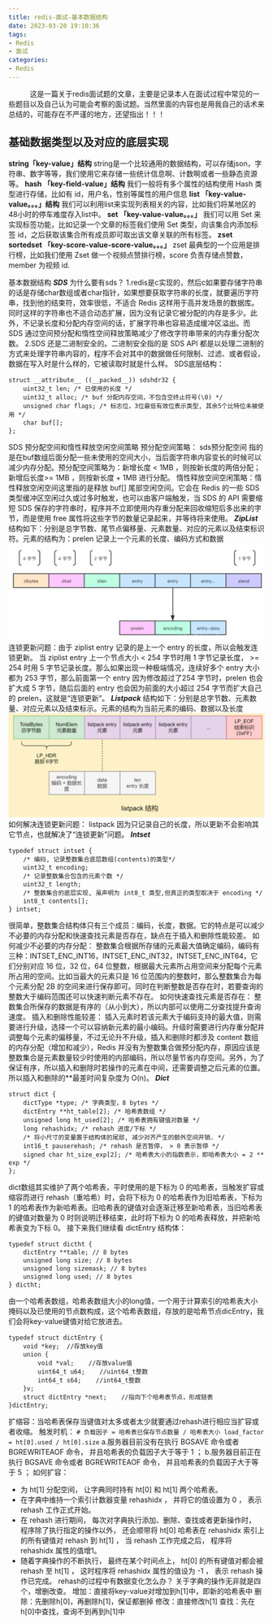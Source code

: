 ```yaml
---
title: redis-面试-基本数据结构
date: 2023-03-20 19:10:36
tags:
- Redis
- 面试
categories:
- Redis
---
```

&emsp;&emsp;&emsp;这是一篇关于redis面试题的文章，主要是记录本人在面试过程中常见的一些题目以及自己认为可能会考察的面试题。当然里面的内容也是用我自己的话术来总结的，可能存在不严谨的地方，还望指出！！！
## 基础数据类型以及对应的底层实现
**string「key-value」结构**
string是一个比较通用的数据结构，可以存储json，字符串、数字等等，我们使用它来存储一些统计信息啊、计数啊或者一些静态资源等。
**hash 「key-field-value」结构**
我们一般将有多个属性的结构使用 Hash 类型进行存储，比如有 id，用户名，性别等属性的用户信息
**list 「key-value-value。。。」结构**
我们可以利用list来实现列表相关的内容，比如我们将某地区的48小时的停车难度存入list中。
**set 「key-value-value。。。」**
我们可以用 Set 来实现标签功能，比如记录一个文章的标签我们使用 Set 类型，向该集合内添加标签 id，之后获取该集合所有成员即可取出该文章关联的所有标签。
**zset sortedset 「key-score-value-score-value。。。」**
zset 最典型的一个应用是排行榜，比如我们使用 Zset 做一个视频点赞排行榜，score 负责存储点赞数，member 为视频 id.

基本数据结构
**_SDS_**
为什么要有sds？
1.redis是c实现的，然后c如果要存储字符串的话是存储char数组或者char指针，如果想要获取字符串的长度，就要遍历字符串，找到他的结束符，效率很低，不适合 Redis 这样用于高并发场景的数据库。同时这样的字符串也不适合动态扩展，因为没有记录它被分配的内存是多少。此外，不记录长度和分配内存空间的话，扩展字符串也容易造成缓冲区溢出。而 SDS 通过空间预分配和惰性空间释放策略减少了修改字符串带来的内存重分配次数。
2.SDS 还是二进制安全的。二进制安全指的是 SDS API 都是以处理二进制的方式来处理字符串内容的，程序不会对其中的数据做任何限制、过滤、或者假设，数据在写入时是什么样的，它被读取时就是什么样。
SDS底层结构：
```cgo
struct __attribute__ ((__packed__)) sdshdr32 {
    uint32_t len; /* 已使用的长度 */
    uint32_t alloc; /* buf 分配内存空间，不包含空终止符号(\0) */
    unsigned char flags; /* 标志位，3位最低有效位表示类型, 其余5个比特位未被使用 */
    char buf[];
};
```

SDS 预分配空间和惰性释放空闲空间策略
预分配空间策略： sds预分配空间 指的是在buf数组后面分配一些未使用的空间大小，当后面字符串内容变长的时候可以减少内存分配。预分配空间策略为：新增长度 < 1MB ，则按新长度的两倍分配；新增后长度>= 1MB ，则按新长度 + 1MB 进行分配。
惰性释放空间空闲策略：惰性释放空闲空间这里指的是释放 buf[] 尾部空闲空间。它会在 Redis 的一些 SDS 类型缓冲区空闲过久或过多时触发，也可以由客户端触发，当 SDS 的 API 需要缩短 SDS 保存的字符串时，程序并不立即使用内存重分配来回收缩短后多出来的字节，而是使用 free 属性将这些字节的数量记录起来，并等待将来使用。
**_ZipList_**
结构如下：分别是总字节数、尾节点偏移量、元素数量、对应的元素以及结束标识符。元素的结构为：prelen 记录上一个元素的长度、编码方式和数据
![img.png](../images/ziplist.png)
连锁更新问题：由于 ziplist entry 记录的是上一个 entry 的长度，所以会触发连锁更新。 当 ziplist entry 上一个节点大小 < 254 字节时用 1 字节记录长度， >= 254 时用 5 字节记录长度。那么如果出现一种极端情况，连续好多个 entry 大小都为 253 字节，那么前面第一个 entry 因为修改超过了254 字节时，prelen 也会扩大成 5 字节，随后后面的 entry 也会因为前面的大小超过 254 字节而扩大自己的 prelen，这就是“连锁更新”。
**_Listpack_**
结构如下：分别是总字节数、元素数量、对应元素以及结束标示。元素的结构为当前元素的编码、数据以及长度
![img.png](../images/listpack.png)
如何解决连锁更新问题： listpack 因为只记录自己的长度，所以更新不会影响其它节点，也就解决了“连锁更新”问题。
**_Intset_**
```cgo
typedef struct intset {
    /* 编码, 记录整数集合底层数组(contents)的类型*/
    uint32_t encoding;
    /* 记录整数集合包含的元素个数 */
    uint32_t length;
    /* 整数集合的底层实现, 虽声明为 int8_t 类型,但真正的类型取决于 encoding */
    int8_t contents[];
} intset;
```
很简单，整数集合结构体只有三个成员：编码，长度，数据。它的特点是可以减少不必要的内存分配和快速查找元素是否存在，缺点在于插入和删除性能较差。
如何减少不必要的内存分配： 整数集合根据所存储的元素最大值确定编码，编码有三种：INTSET_ENC_INT16，INTSET_ENC_INT32，INTSET_ENC_INT64，它们分别对应 16 位，32 位，64 位整数，根据最大元素所占用空间来分配每个元素所占用的空间。比如当最大的元素只是 16 位范围内的整数时，那么整数集合为每个元素分配 2B 的空间来进行保存即可。同时在判断整数是否存在时，若要查询的整数大于编码范围还可以快速判断元素不存在。
如何快速查找元素是否存在： 整数集合所保存的数据是有序的（从小到大），所以内部可以使用二分查找提升查询速度。
插入和删除性能较差： 插入元素时若该元素大于编码支持的最大值，则需要进行升级，选择一个可以容纳新元素的最小编码。升级时需要进行内存重分配并调整每个元素的偏移量，不过无论升不升级，插入和删除时都涉及 content 数组的内存分配（增加和减少），Redis 并没有为整数集合做预分配内存，原因应该是整数集合是元素数量较少时使用的内部编码，所以尽量节省内存空间。另外，为了保证有序，所以插入和删除时若操作的元素在中间，还需要调整之后元素的位置。所以插入和删除的**最差时间复杂度为 O(n)。
**_Dict_**
```cgo
struct dict {
    dictType *type; /* 字典类型，8 bytes */
    dictEntry **ht_table[2]; /* 哈希表数组 */
    unsigned long ht_used[2]; /* 哈希表拥有键值对数量 */
    long rehashidx; /* rehash 进度/下标 */
    /* 将小尺寸的变量置于结构体的尾部, 减少对齐产生的额外空间开销. */
    int16_t pauserehash; /* rehash 是否暂停， > 0 表示暂停 */
    signed char ht_size_exp[2]; /* 哈希表大小的指数表示，即哈希表大小 = 2 ** exp */
};
```
dict数组其实维护了两个哈希表，平时使用的是下标为 0 的哈希表，当触发扩容或缩容而进行 rehash（重哈希）时，会将下标为 0 的哈希表作为旧哈希表，下标为 1 的哈希表作为新哈希表。旧哈希表的键值对会逐渐迁移至新哈希表，当旧哈希表的键值对数量为 0 时则说明迁移结束，此时将下标为 0 的哈希表释放，并把新哈希表变为下标 0。
接下来我们继续看 dictEntry 结构体：
```cgo
typedef struct dictht {
    dictEntry **table; // 8 bytes
    unsigned long size; // 8 bytes
    unsigned long sizemask; // 8 bytes
    unsigned long used; // 8 bytes
} dictht;
```
由一个哈希表数组，哈希表数组大小的long值，一个用于计算索引的哈希表大小掩码以及已使用的节点数构成，这个哈希表数组，存放的是哈希节点dicEntry，我们会将key-value键值对给它放进去。
```cgo
typedef struct dictEntry {
    void *key;  //存放key值
    union {
        void *val;    //存放value值
        uint64_t u64;    //uint64_t整数
        int64_t s64;    //int64_t整数
    }v;
    struct dictEntry *next;    //指向下个哈希表节点，形成链表
}dictEntry;
```
扩缩容：当哈希表保存当键值对太多或者太少就要通过rehash进行相应当扩容或者收缩。
触发时机：
`# 负载因子 = 哈希表已保存节点数量 / 哈希表大小
load_factor = ht[0].used / ht[0].size`
a.服务器目前没有在执行 BGSAVE 命令或者 BGREWRITEAOF 命令， 并且哈希表的负载因子大于等于 1 ；
b.服务器目前正在执行 BGSAVE 命令或者 BGREWRITEAOF 命令， 并且哈希表的负载因子大于等于 5 ；
如何扩容：
* 为 ht[1] 分配空间， 让字典同时持有 ht[0] 和 ht[1] 两个哈希表。
* 在字典中维持一个索引计数器变量 rehashidx ， 并将它的值设置为 0 ， 表示 rehash 工作正式开始。
* 在 rehash 进行期间， 每次对字典执行添加、删除、查找或者更新操作时， 程序除了执行指定的操作以外， 还会顺带将 ht[0] 哈希表在 rehashidx 索引上的所有键值对 rehash 到 ht[1] ， 当 rehash 工作完成之后， 程序将 rehashidx 属性的值增1。
* 随着字典操作的不断执行， 最终在某个时间点上， ht[0] 的所有键值对都会被 rehash 至 ht[1] ， 这时程序将 rehashidx 属性的值设为 -1 ， 表示 rehash 操作已完成。
rehash的过程中有数据变化怎么办？
关于字典的操作无非就是四个，增删改查。
增加：直接将key-value对增加到h[1]中，即新的哈希表中
删除：先删除h[0]，再删除h[1]，保证都删掉
修改：直接修改h[1]
查找：先在h[0]中查找，查询不到再到h[1]中

